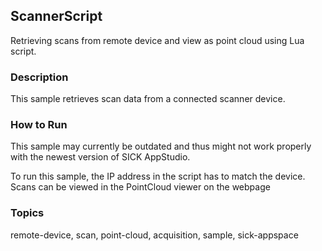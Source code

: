## ScannerScript

Retrieving scans from remote device and view as point cloud using Lua script.

### Description

This sample retrieves scan data from a connected scanner device.

### How to Run

This sample may currently be outdated and thus might not work properly with the newest version of SICK AppStudio.

To run this sample, the IP address in the script has to match the device.
Scans can be viewed in the PointCloud viewer on the webpage

### Topics

remote-device, scan, point-cloud, acquisition, sample, sick-appspace
